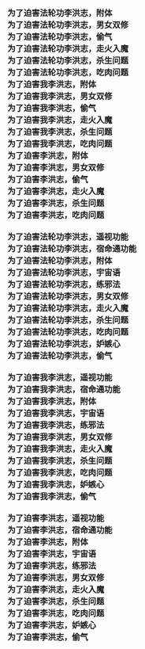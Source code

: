 <h3>
<br>为了迫害法轮功李洪志，附体
<br>为了迫害法轮功李洪志，男女双修
<br>为了迫害法轮功李洪志，偷气
<br>为了迫害法轮功李洪志，走火入魔
<br>为了迫害法轮功李洪志，杀生问题
<br>为了迫害法轮功李洪志，吃肉问题
<br>为了迫害我李洪志，附体
<br>为了迫害我李洪志，男女双修
<br>为了迫害我李洪志，偷气
<br>为了迫害我李洪志，走火入魔
<br>为了迫害我李洪志，杀生问题
<br>为了迫害我李洪志，吃肉问题
<br>为了迫害李洪志，附体
<br>为了迫害李洪志，男女双修
<br>为了迫害李洪志，偷气
<br>为了迫害李洪志，走火入魔
<br>为了迫害李洪志，杀生问题
<br>为了迫害李洪志，吃肉问题
<br>
<br>为了迫害法轮功李洪志，遥视功能
<br>为了迫害法轮功李洪志，宿命通功能
<br>为了迫害法轮功李洪志，附体
<br>为了迫害法轮功李洪志，宇宙语
<br>为了迫害法轮功李洪志，练邪法
<br>为了迫害法轮功李洪志，男女双修
<br>为了迫害法轮功李洪志，走火入魔
<br>为了迫害法轮功李洪志，杀生问题
<br>为了迫害法轮功李洪志，吃肉问题
<br>为了迫害法轮功李洪志，妒嫉心
<br>为了迫害法轮功李洪志，偷气
<br>
<br>为了迫害我李洪志，遥视功能
<br>为了迫害我李洪志，宿命通功能
<br>为了迫害我李洪志，附体
<br>为了迫害我李洪志，宇宙语
<br>为了迫害我李洪志，练邪法
<br>为了迫害我李洪志，男女双修
<br>为了迫害我李洪志，走火入魔
<br>为了迫害我李洪志，杀生问题
<br>为了迫害我李洪志，吃肉问题
<br>为了迫害我李洪志，妒嫉心
<br>为了迫害我李洪志，偷气
<br>
<br>为了迫害李洪志，遥视功能
<br>为了迫害李洪志，宿命通功能
<br>为了迫害李洪志，附体
<br>为了迫害李洪志，宇宙语
<br>为了迫害李洪志，练邪法
<br>为了迫害李洪志，男女双修
<br>为了迫害李洪志，走火入魔
<br>为了迫害李洪志，杀生问题
<br>为了迫害李洪志，吃肉问题
<br>为了迫害李洪志，妒嫉心
<br>为了迫害李洪志，偷气
<br>
</h3>

